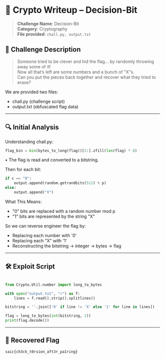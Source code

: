 # 🧠 Crypto Writeup – Decision-Bit

> **Challenge Name**: Decision-Bit  
> **Category**: Cryptography  
> **File provided**: ```chall.py, output.txt```  

## 📜 Challenge Description

> Someone tried to be clever and hid the flag… by randomly throwing away some of it!   
> Now all that’s left are some numbers and a bunch of "X"s.   
> Can you put the pieces back together and recover what they tried to erase?   

We are provided two files:   
- chall.py (challenge script)   
- output.txt (obfuscated flag data) 

---

## 🔍 Initial Analysis

Understanding chall.py:
```python
flag_bin = bin(bytes_to_long(flag))[2:].zfill(len(flag) * 8)
```
• The flag is read and converted to a bitstring.

Then for each bit:
```python
if c == "0":
    output.append(random.getrandbits(512) % p)
else:
    output.append("X")
```
What This Means:   
- "0" bits are replaced with a random number mod p   
- "1" bits are represented by the string "X"   
    
So we can reverse engineer the flag by:    
- Replacing each number with '0'   
- Replacing each "X" with '1'   
- Reconstructing the bitstring → integer → bytes → flag   

---

## 🛠️ Exploit Script

```python

from Crypto.Util.number import long_to_bytes

with open("output.txt", "r") as f:
    lines = f.read().strip().splitlines()

bitstring = ''.join(['0' if line != 'X' else '1' for line in lines])

flag = long_to_bytes(int(bitstring, 2))
print(flag.decode())
```

---

## 🎯 Recovered Flag

```css
saic{ch3ck_t0rsion_aft3r_pa1ring}
```
